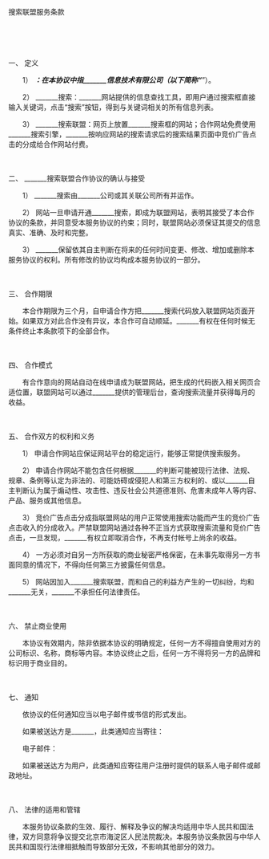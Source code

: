 



搜索联盟服务条款



 

　　

　　

一、
定义

　　1） _______：在本协议中指_______信息技术有限公司（以下简称“_______”）。

　　2） _______搜索：_______网站提供的信息查找工具，即用户通过搜索框直接输入关键词，点击“搜索”按钮，得到与关键词相关的所有信息列表。

　　3） _______搜索联盟：网页上放置_______搜索框的网站；合作网站免费使用_______搜索引擎，_______按响应网站的搜索请求后的搜索结果页面中竞价广告点击的分成给合作网站付费。

　　

二、
_______搜索联盟合作协议的确认与接受

　　1） _______搜索由_______公司或其关联公司所有并运作。

　　2） 网站一旦申请开通_______搜索，即成为联盟网站，表明其接受了本合作协议的条款，并同意受本服务协议的约束；同时，联盟网站必须保证其提交的信息真实、准确、及时和完整。

　　3） _______保留依其自主判断在将来的任何时间变更、修改、增加或删除本服务协议的权利。所有修改的协议均构成本服务协议的一部分。

　　

三、
合作期限

　　本合作期限为三个月，自申请合作方把_______搜索代码放入联盟网站页面开始。如果双方对此合作没有异议，本合作可自动顺延。_______有权在任何时候无条件终止本条款项下的全部合作。

　　

四、
合作模式

　　有合作意向的网站自动在线申请成为联盟网站，把生成的代码嵌入相关网页合适位置，联盟网站可以通过_______提供的管理后台，查询搜索流量并获得每月的收益。

　　

五、
合作双方的权利和义务

　　1） 申请合作网站应保证网站平台的稳定运行，能够正常提供搜索服务。

　　2） 申请合作网站不能包含任何根据_______的判断可能被现行法律、法规、规章、条例等认定为非法的、可能妨碍或侵犯人和第三方权利的、或以_______自主判断认为属于煽动性、攻击性、违反社会公共道德准则、危害未成年人等内容、产品、服务或其他信息。

　　3） 竞价广告点击分成指联盟网站的用户正常使用搜索功能而产生的竞价广告点击收入的分成收入。严禁联盟网站通过各种不正当方式获取搜索流量和竞价广告点击，一旦发现，_______有权立即取消合作，不再支付帐号上尚余的收益。

　　4） 一方必须对自另一方所获取的商业秘密严格保密，在未事先取得另一方书面同意的情况下，不得向任何第三方披露任何信息。

　　5） 网站因加入_______搜索联盟，而和自己的利益方产生的一切纠纷，均和_______无关，_______不承担任何法律责任。

　　

六、
禁止商业使用

　　本协议有效期内，除非依据本协议的明确规定，任何一方不得擅自使用对方的公司标识、名称，商标等内容。本协议终止之后，任何一方不得将另一方的品牌和标识用于商业目的。

　　

七、
通知

　　依协议的任何通知应当以电子邮件或书信的形式发出。

　　如果被送达方是_______，此类通知应当寄往：

　　电子邮件：

　　如果被送达方为用户，此类通知应寄往用户注册时提供的联系人电子邮件或邮政地址。

　　

八、
法律的适用和管辖

　　本服务协议条款的生效、履行、解释及争议的解决均适用中华人民共和国法律，双方同意将争议提交北京市海淀区人民法院裁决。本服务协议条款因与中华人民共和国现行法律相抵触而导致部分无效，不影响其他部分的效力。